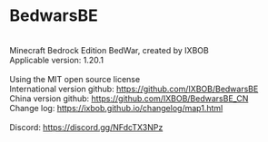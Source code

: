 # BedwarsBE
</br>Minecraft Bedrock Edition BedWar, created by IXBOB
</br> Applicable version: 1.20.1
</br>
</br>Using the MIT open source license
</br>International version github: https://github.com/IXBOB/BedwarsBE
</br>China version github: https://github.com/IXBOB/BedwarsBE_CN
</br>Change log: https://ixbob.github.io/changelog/map1.html
</br>
</br>Discord: https://discord.gg/NFdcTX3NPz
